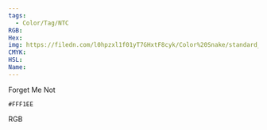 ```yaml
---
tags:
  - Color/Tag/NTC
RGB:
Hex:
img: https://filedn.com/l0hpzxl1f01yT7GHxtF8cyk/Color%20Snake/standard_csv_to_svg//FFF1EE.svg
CMYK:
HSL:
Name:
---
```

Forget Me Not
```palette
#FFF1EE
```
RGB
